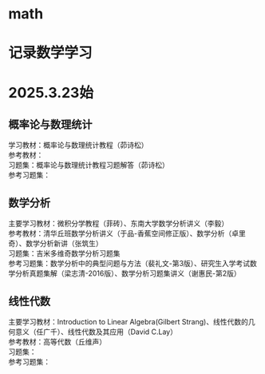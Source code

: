 # math
# 记录数学学习
# 2025.3.23始
## 概率论与数理统计
学习教材：概率论与数理统计教程（茆诗松）<br>
参考教材：<br>
习题集：概率论与数理统计教程习题解答（茆诗松）<br>
参考习题集：<br>
## 数学分析
主要学习教材：微积分学教程（菲砖）、东南大学数学分析讲义（李毅）<br>
参考教材：清华丘班数学分析讲义（于品-香蕉空间修正版）、数学分析（卓里奇）、数学分析新讲（张筑生）<br>
习题集：吉米多维奇数学分析习题集<br>
参考习题集：数学分析中的典型问题与方法（裴礼文-第3版）、研究生入学考试数学分析真题集解（梁志清-2016版）、数学分析习题集讲义（谢惠民-第2版）<br>
## 线性代数
主要学习教材：Introduction to Linear Algebra(Gilbert Strang)、线性代数的几何意义（任广千）、线性代数及其应用（David C.Lay）<br>
参考教材：高等代数（丘维声）<br>
习题集：<br>
参考习题集：<br>

